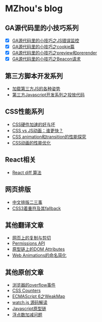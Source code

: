 # MZhou's blog

## GA源代码里的小技巧系列

- [x] [GA源代码里的小技巧之JS错误监控](https://github.com/zmmbreeze/blog/issues/23)
- [x] [GA源代码里的小技巧之cookie篇](https://github.com/zmmbreeze/blog/issues/22)
- [x] [GA源代码里的小技巧之preview和prerender](https://github.com/zmmbreeze/blog/issues/21)
- [x] [GA源代码里的小技巧之Beacon请求](https://github.com/zmmbreeze/blog/issues/20)

## 第三方脚本开发系列

- [加载第三方JS的各种姿势](https://github.com/zmmbreeze/blog/issues/19)
- [第三方Javascript开发系列之投放代码](https://github.com/zmmbreeze/blog/issues/18)

## CSS性能系列

- [CSS硬件加速的好与坏](https://github.com/zmmbreeze/blog/issues/17)
- [CSS vs JS动画：谁更快？](https://github.com/zmmbreeze/blog/issues/16)
- [CSS animation和transition的性能探究](https://github.com/zmmbreeze/blog/issues/15)
- [CSS动画的性能优化](https://github.com/zmmbreeze/blog/issues/11)

## React相关

- [React diff 算法](https://github.com/zmmbreeze/blog/issues/9)

## 网页排版

- [中文排版二三事](https://github.com/zmmbreeze/blog/issues/7)
- [CSS3着重符及其fallback](https://github.com/zmmbreeze/blog/issues/5)


## 其他翻译文章

- [网页上的复制与剪切](https://github.com/zmmbreeze/blog/issues/14)
- [Permissions API](https://github.com/zmmbreeze/blog/issues/13)
- [原型链上的DOM Attributes](https://github.com/zmmbreeze/blog/issues/12)
- [Web Animations的命名简化](https://github.com/zmmbreeze/blog/issues/10)

## 其他原创文章

- [浏览器的overflow事件](https://github.com/zmmbreeze/blog/issues/8)
- [CSS Counters](https://github.com/zmmbreeze/blog/issues/6)
- [ECMAScript 6之WeakMap](https://github.com/zmmbreeze/blog/issues/4)
- [watch.js 源码解读](https://github.com/zmmbreeze/blog/issues/3)
- [Javascript原型链](https://github.com/zmmbreeze/blog/issues/2)
- [浮点数加减问题](https://github.com/zmmbreeze/blog/issues/1)



